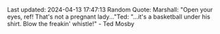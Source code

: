 Last updated: 2024-04-13 17:47:13
Random Quote: Marshall: "Open your eyes, ref! That's not a pregnant lady..."Ted: "...it's a basketball under his shirt. Blow the freakin' whistle!" - Ted Mosby